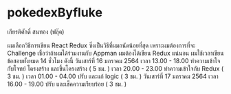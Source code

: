 # pokedexByfluke
เกียรติศักดิ์ สนทอง (ฟลุ๊ค)

ผมเลือกวิธีการเขียน React Redux ซึ่งเป็นวิธีที่ผมถนัดน้อยที่สุด เพราะผมต้องการที่จะ Challenge เชื่อว่าถ้าผมได้ร่วมงานกับ Appman ผมต้องได้เขียน Redux แน่นอน
ผมใช้เวลาเขียนข้อสอบทั้งหมด 14 ชั่วโมง ดังนี้
วันเสาร์ที่ 16 มกราคม 2564
เวลา 13.00 - 18.00 ทำความเข้าใจกับโจทย์ โครงสร้าง และขึ้นโครงสร้าง ( 5 ชม. )
เวลา 20.00 - 23.00 ทำความเข้าใจกับ Redux  ( 3 ชม. )
เวลา 01.00 - 04.00 ปรับ และแก้ logic  ( 3 ชม. )
วันเสาร์ที่ 17 มกราคม 2564
เวลา 16.00 - 19.00 ปรับ และเช็คความเรียบร้อย  ( 3 ชม. )
